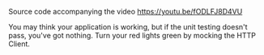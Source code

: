 Source code accompanying the video https://youtu.be/fODLFJ8D4VU

You may think your application is working, but if the unit testing doesn't pass, you've got nothing. Turn your red lights green by mocking the HTTP Client.
